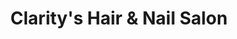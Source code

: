 ---
title: "Clarity's Hair & Nail Salon"
url: /crook/claritys-hair-und-nail-salon/
shop: Friseur
---